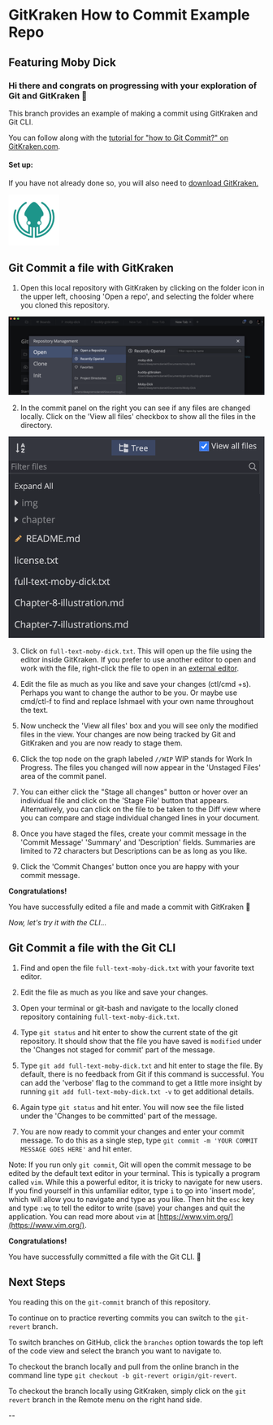 # GitKraken How to Commit Example Repo
## Featuring Moby Dick

### Hi there and congrats on progressing with your exploration of Git and GitKraken 👋

This branch provides an example of making a commit using GitKraken and Git CLI. 

You can follow along with the [tutorial for "how to Git Commit?" on GitKraken.com][1].


#### Set up:

If you have not already done so, you will also need to [download GitKraken.][2]

[<img src="img/gitkraken-keif-teal-sq.png" alt='GitKraken download logo' width="100" />][2]


## Git Commit a file with GitKraken

1. Open this local repository with GitKraken by clicking on the folder icon in the upper left, choosing 'Open a repo', and selecting the folder where you cloned this repository.

![Opening a repository in GitKraken](img/gk-open-a-repo.png)

2. In the commit panel on the right you can see if any files are changed locally. Click on the 'View all files' checkbox to show all the files in the directory. 

![View all files in GitKraken](img/gk-view-all-files-option.png)

3. Click on `full-text-moby-dick.txt`. This will open up the file using the editor inside GitKraken. If you prefer to use another editor to open and work with the file, right-click the file to open in an [external editor][3].

4. Edit the file as much as you like and save your changes (ctl/cmd +s). Perhaps you want to change the author to be you. Or maybe use cmd/ctl-f to find and replace Ishmael with your own name throughout the text. 

5. Now uncheck the 'View all files' box and you will see only the modified files in the view. Your changes are now being tracked by Git and GitKraken and you are now ready to stage them. 

6. Click the top node on the graph labeled `//WIP` WIP stands for Work In Progress. The files you changed will now appear in the 'Unstaged Files' area of the commit panel.

7. You can either click the "Stage all changes" button or hover over an individual file and click on the 'Stage File' button that appears. Alternatively, you can click on the file to be taken to the Diff view where you can compare and stage individual changed lines in your document. 

8. Once you have staged the files, create your commit message in the 'Commit Message' 'Summary' and 'Description' fields. Summaries are limited to 72 characters but Descriptions can be as long as you like.

9. Click the 'Commit Changes' button once you are happy with your commit message. 


**Congratulations!** 

You have successfully edited a file and made a commit with GitKraken 🎉


*Now, let's try it with the CLI...*


## Git Commit a file with the Git CLI

1. Find and open the file `full-text-moby-dick.txt` with your favorite text editor.

2. Edit the file as much as you like and save your changes. 

3. Open your terminal or git-bash and navigate to the locally cloned repository containing `full-text-moby-dick.txt`.

4. Type `git status` and hit enter to show the current state of the git repository. It should show that the file you have saved is `modified` under the 'Changes not staged for commit' part of the message.

5. Type `git add full-text-moby-dick.txt` and hit enter to stage the file. By default, there is no feedback from Git if this command is successful. You can add the 'verbose' flag to the command to get a little more insight by running `git add full-text-moby-dick.txt -v` to get additional details.

6. Again type `git status` and hit enter. You will now see the file listed under the 'Changes to be committed' part of the message.

7. You are now ready to commit your changes and enter your commit message. To do this as a single step, type `git commit -m 'YOUR COMMIT MESSAGE GOES HERE'` and hit enter. 

Note: If you run only `git commit`, Git will open the commit message to be edited by the default text editor in your terminal. This is typically a program called `vim`. While this a powerful editor, it is tricky to navigate for new users. If you find yourself in this unfamiliar editor, type `i` to go into 'insert mode', which will allow you to navigate and type as you like. Then hit the `esc` key and type `:wq` to tell the editor to write (save) your changes and quit the application. You can read more about `vim` at [https://www.vim.org/](https://www.vim.org/).


**Congratulations!** 

You have successfully committed a file with the Git CLI. 👏


## Next Steps

You reading this on the `git-commit` branch of this repository. 

To continue on to practice reverting commits you can switch to the `git-revert` branch. 

To switch branches on GitHub, click the `branches` option towards the top left of the code view and select the branch you want to navigate to. 

To checkout the branch locally and pull from the online branch in the command line type `git checkout -b git-revert origin/git-revert`.

To checkout the branch locally using GitKraken, simply click on the `git revert` branch in the Remote menu on the right hand side. 


--

[1]: https://www.gitkraken.com/learn/git/problems/revert-git-commit?utm_source=learn%20git%20practice%20repo&utm_medium=README%20git%20commit%20link&utm_campaign=git%20commit%20practice%20repo

[2]: https://www.gitkraken.com/download?utm_source=learn%20git%20practice%20repo&utm_medium=README%20gk%20download%20link&utm_campaign=revert%20git%20commit%20practice%20repo

[3]: https://support.gitkraken.com/start-here/preferences/#external-editor

